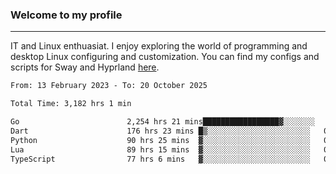 ### Welcome to my profile

---

IT and Linux enthuasiat. I enjoy exploring the world of programming and desktop Linux configuring and customization. You can find my configs and scripts for Sway and Hyprland [here](https://github.com/uroborosq/mess-of-linux-configurations).

<!-- <div display="block">
 	<img align="left" width="48%" alt="isocalendar" src=".github/metrics/isocalendar_metrics.svg" />
	<img align="center" width="48%" alt="contributions" src=".github/metrics/contributions_metrics.svg" />
	<img align="center" alt="languages" src=".github/metrics/languages_metrics.svg" />
</div> -->

<!-- ![](https://komarev.com/ghpvc/?username=uroborosq&color=success&style=flat-square) -->
<!-- [](https://img.shields.io/github/last-commit/uroborosq/uroborosq?label=Profile%20updated&style=flat-square) -->

<!--START_SECTION:waka-->

```txt
From: 13 February 2023 - To: 20 October 2025

Total Time: 3,182 hrs 1 min

Go                        2,254 hrs 21 mins█████████████████▓░░░░░░░   70.27 %
Dart                      176 hrs 23 mins █▒░░░░░░░░░░░░░░░░░░░░░░░   05.50 %
Python                    90 hrs 25 mins  ▓░░░░░░░░░░░░░░░░░░░░░░░░   02.82 %
Lua                       89 hrs 15 mins  ▓░░░░░░░░░░░░░░░░░░░░░░░░   02.78 %
TypeScript                77 hrs 6 mins   ▓░░░░░░░░░░░░░░░░░░░░░░░░   02.40 %
```

<!--END_SECTION:waka-->
